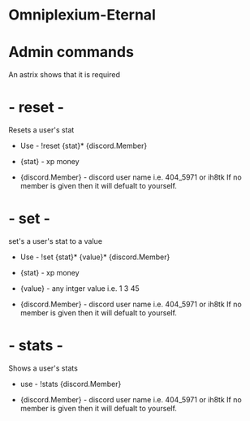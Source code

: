 # Omniplexium-Eternal

# Admin commands

An astrix shows that it is required

# - reset -
Resets a user's stat

- Use -
!reset {stat}* {discord.Member}

- {stat} -
xp
money

- {discord.Member} -
discord user name i.e.
404_5971 or ih8tk
If no member is given then it will defualt to yourself.

# - set -
set's a user's stat to a value

- Use -
!set {stat}* {value}* {discord.Member}

- {stat} -
xp
money

- {value} -
any intger value i.e.
1 
3
45

- {discord.Member} -
discord user name i.e.
404_5971 or ih8tk
If no member is given then it will defualt to yourself.

# - stats -
Shows a user's stats

- use -
!stats {discord.Member}

- {discord.Member} -
discord user name i.e.
404_5971 or ih8tk
If no member is given then it will defualt to yourself.